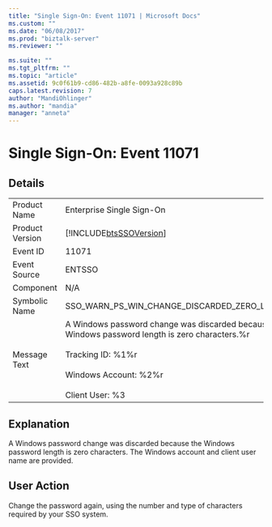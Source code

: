 ```yaml
---
title: "Single Sign-On: Event 11071 | Microsoft Docs"
ms.custom: ""
ms.date: "06/08/2017"
ms.prod: "biztalk-server"
ms.reviewer: ""

ms.suite: ""
ms.tgt_pltfrm: ""
ms.topic: "article"
ms.assetid: 9c0f61b9-cd86-482b-a8fe-0093a928c89b
caps.latest.revision: 7
author: "MandiOhlinger"
ms.author: "mandia"
manager: "anneta"
---
```

# Single Sign-On: Event 11071
## Details  
  
|                 |                                                                                                                                                                                               |
|-----------------|-----------------------------------------------------------------------------------------------------------------------------------------------------------------------------------------------|
|  Product Name   |                                                                                   Enterprise Single Sign-On                                                                                   |
| Product Version |                                                                  [!INCLUDE[btsSSOVersion](../includes/btsssoversion-md.md)]                                                                   |
|    Event ID     |                                                                                             11071                                                                                             |
|  Event Source   |                                                                                            ENTSSO                                                                                             |
|    Component    |                                                                                              N/A                                                                                              |
|  Symbolic Name  |                                                                         SSO_WARN_PS_WIN_CHANGE_DISCARDED_ZERO_LENGTH                                                                          |
|  Message Text   | A Windows password change was discarded because the Windows password length is zero characters.%r<br /><br /> Tracking ID: %1%r<br /><br /> Windows Account: %2%r<br /><br /> Client User: %3 |
  
## Explanation  
 A Windows password change was discarded because the Windows password length is zero characters. The Windows account and client user name are provided.  
  
## User Action  
 Change the password again, using the number and type of characters required by your SSO system.